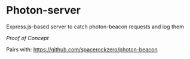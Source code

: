 # Photon-server

Express.js-based server to catch photon-beacon requests and log them

*Proof of Concept*

Pairs with: https://github.com/spacerockzero/photon-beacon
